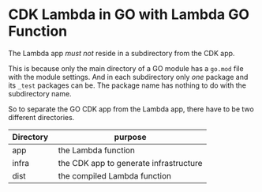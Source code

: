 # CDK Lambda in GO with Lambda GO Function


The  Lambda app *must not* reside in a subdirectory from the CDK app.

This is because only the main directory of a GO module has a `go.mod` file with the module settings.
And in each subdirectory only *one* package and its `_test` packages can be. 
The package name has nothing to do with the subdirectory name.

So to separate the GO CDK app from the Lambda app, there have to be two different directories.

Directory | purpose
---|---
app | the Lambda function
infra | the CDK app to generate infrastructure
dist | the compiled Lambda function




